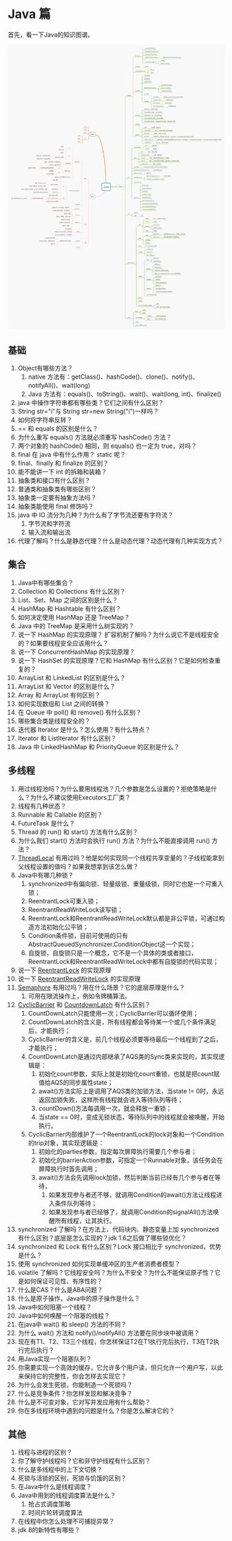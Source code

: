 # Java 篇

首先，看一下Java的知识图谱。

![java](../java/img/java.jpg)

## 基础

1. Object有哪些方法？
   1. native 方法有：getClass()、hashCode()、clone()、notify()、notifyAll()、wait(long)
   2. Java 方法有：equals()、toString()、wait()、wait(long, int)、finalize()
2. java 中操作字符串都有哪些类？它们之间有什么区别？ 
3. String str="i"与 String str=new String("i")一样吗？ 
4. 如何将字符串反转？ 
5. == 和 equals 的区别是什么？
6. 为什么重写 equals() 方法就必须重写 hashCode() 方法？
7. 两个对象的 hashCode() 相同，则 equals() 也一定为 true，对吗？ 
8. final 在 java 中有什么作用？ static 呢？
9. final、finally 和 finalize 的区别？
10. 能不能讲一下 int 的拆箱和装箱？
11. 抽象类和接口有什么区别？
12. 普通类和抽象类有哪些区别？ 
13. 抽象类一定要有抽象方法吗？
14. 抽象类能使用 final 修饰吗？ 
15. java 中 IO 流分为几种？为什么有了字节流还要有字符流？
    1. 字节流和字符流
    2. 输入流和输出流
16. 代理了解吗？什么是静态代理？什么是动态代理？动态代理有几种实现方式？

## 集合

1. Java中有哪些集合？
2. Collection 和 Collections 有什么区别？ 
3. List、Set、Map 之间的区别是什么？ 
4. HashMap 和 Hashtable 有什么区别？ 
5. 如何决定使用 HashMap 还是 TreeMap？ 
6. Java 中的 TreeMap 是采用什么树实现的？ 
7. 说一下 HashMap 的实现原理？ 扩容机制了解吗？为什么说它不是线程安全的？如果要线程安全应该用什么？
8. 说一下 ConcurrentHashMap 的实现原理？
9. 说一下 HashSet 的实现原理？它和 HashMap 有什么区别？它是如何检查重复的？
10. ArrayList 和 LinkedList 的区别是什么？ 
12. ArrayList 和 Vector 的区别是什么？ 
13. Array 和 ArrayList 有何区别？ 
13. 如何实现数组和 List 之间的转换？ 
14. 在 Queue 中 poll() 和 remove() 有什么区别？ 
15. 哪些集合类是线程安全的？ 
16. 迭代器 Iterator 是什么？怎么使用？有什么特点？ 
17. Iterator 和 ListIterator 有什么区别？ 
18. Java 中 LinkedHashMap 和 PriorityQueue 的区别是什么？ 

## 多线程

1. 用过线程池吗？为什么要用线程池？几个参数是怎么设置的？拒绝策略是什么？为什么不建议使用Executors工厂类？
2. 线程有几种状态？
3.  Runnable 和 Callable 的区别？
4. FutureTask 是什么？
5. Thread 的 run() 和 start() 方法有什么区别？
6. 为什么我们 start() 方法时会执行 run() 方法？为什么不能直接调用 run() 方法？ 
7. [ThreadLocal](../java/thread-local.md) 有用过吗？他是如何实现同一个线程共享变量的？子线程能拿到父线程设置的值吗？如果我想拿到该怎么做？
8. Java中有哪几种锁？
   1. synchronized中有偏向锁、轻量级锁、重量级锁，同时它也是一个可重入锁；
   2. ReentrantLock可重入锁；
   3. ReentrantReadWriteLock读写锁；
   4. ReentrantLock和ReentrantReadWriteLock默认都是非公平锁，可通过构造方法初始化公平锁；
   5. Condition条件锁，目前可使用的只有AbstractQueuedSynchronizer.ConditionObject这一个实现；
   6. 自旋锁，自旋锁只是一个概念，它不是一个具体的类或者接口，ReentrantLock和ReentrantReadWriteLock中都有自旋锁的代码实现；
9. 说一下 [ReentrantLock](../java/ReentrantLock.md) 的实现原理
10. 说一下 [ReentrantReadWriteLock](../java/ReentrantReadWriteLock.md) 的实现原理
11. [Semaphore](../java/Semaphore.md) 有用过吗？用在什么场景？它的底层原理是什么？
    1. 可用在限流操作上，例如令牌桶算法。
12. [CyclicBarrier](../java/CyclicBarrier.md) 和 [CountdownLatch](../java/CountdownLatch.md) 有什么区别？ 
    1. CountDownLatch只能使用一次；CyclicBarrier可以循环使用；
    2. CountDownLatch的含义是，所有线程都会等待某一个或几个条件满足后，才能执行；
    3. CyclicBarrier的含义是，前几个线程必须要等待最后一个线程到了之后，才能执行；
    4. CountDownLatch是通过内部继承了AQS类的Sync类来实现的，其实现逻辑是：
       1. 初始化count参数，实际上就是初始化count重锁，也就是把count赋值给AQS的同步属性state；
       2. await()方法实际上是调用了AQS类的加锁方法，当state != 0时，永远返回加锁失败，这样所有线程就会进入等待队列等待；
       3. countDown()方法每调用一次，就会释放一重锁；
       4. 当state == 0时，变成无锁状态，等待队列中的线程就会被唤醒，开始执行。
    5. CyclicBarrier内部维护了一个ReentrantLock的lock对象和一个Condition的trip对象，其实现逻辑是：
       1. 初始化的parties参数，指定每次屏障执行需要几个参与者；
       2. 初始化的barrierAction参数，可指定一个Runnable对象，该任务会在屏障执行时首先调用；
       3. await()方法会先调用lock加锁，然后判断当前已经有几个参与者在等待，
          1. 如果发现参与者还不够，就调用Condition的await()方法让线程进入条件队列等待；
          2. 如果发现参与者已经够了，就调用Condition的signalAll()方法唤醒所有线程，让其执行。
13. synchronized 了解吗？在方法上、代码块内、静态变量上加 synchronized 有什么区别？底层是怎么实现的？jdk 1.6之后做了哪些锁优化？
14. synchronized 和 Lock 有什么区别？Lock 接口相比于 synchronized，优势是什么？
15. 使用 synchronized 如何实现单缓冲区的生产者消费者模型？
16. volatile 了解吗？它线程安全吗？为什么不安全？为什么不能保证原子性？它是如何保证可见性、有序性的？
17. 什么是CAS？什么是ABA问题？
18. 什么是原子操作，Java中的原子操作是什么？ 
19. Java中如何阻塞一个线程？
20. Java中如何唤醒一个阻塞的线程？ 
21. 在java中 wait() 和 sleep() 方法的不同？ 
22. 为什么 wait() 方法和 notify()/notifyAll() 方法要在同步块中被调用？
23. 现在有T1、T2、T3三个线程，你怎样保证T2在T1执行完后执行，T3在T2执行完后执行？ 
24. 用Java实现一个阻塞队列？
25. 你需要实现一个高效的缓存，它允许多个用户读，但只允许一个用户写，以此来保持它的完整性，你会怎样去实现它？ 
26. 为什么会发生死锁，你能制造一个死锁吗？
27. 什么是竞争条件？你怎样发现和解决竞争？ 
28. 什么是不可变对象，它对写并发应用有什么帮助？ 
29. 你在多线程环境中遇到的问题是什么？你是怎么解决它的？ 

## 其他

1. 线程与进程的区别？
2. 你了解守护线程吗？它和非守护线程有什么区别？
3. 什么是多线程中的上下文切换？
4. 死锁与活锁的区别，死锁与饥饿的区别？
5. 在Java中什么是线程调度？
6. Java中用到的线程调度算法是什么？
   1. 抢占式调度策略
   2. 时间片轮转调度算法
7. 在线程中你怎么处理不可捕捉异常？
8. jdk 8的新特性有哪些？